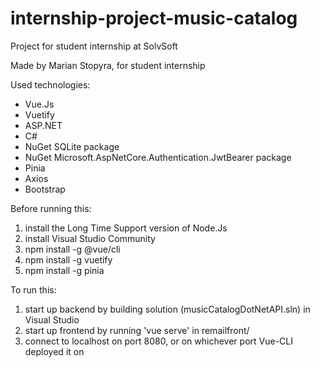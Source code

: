 # internship-project-music-catalog
 Project for student internship at SolvSoft


Made by Marian Stopyra, for student internship


Used technologies:
- Vue.Js
- Vuetify
- ASP.NET
- C#
- NuGet SQLite package
- NuGet Microsoft.AspNetCore.Authentication.JwtBearer package
- Pinia
- Axios
- Bootstrap



Before running this:
1. install the Long Time Support version of Node.Js
2. install Visual Studio Community
3. npm install -g @vue/cli
4. npm install -g vuetify
5. npm install -g pinia

To run this:
1. start up backend by building solution (musicCatalogDotNetAPI.sln) in Visual Studio
2. start up frontend by running 'vue serve' in remailfront/
3. connect to localhost on port 8080, or on whichever port Vue-CLI deployed it on